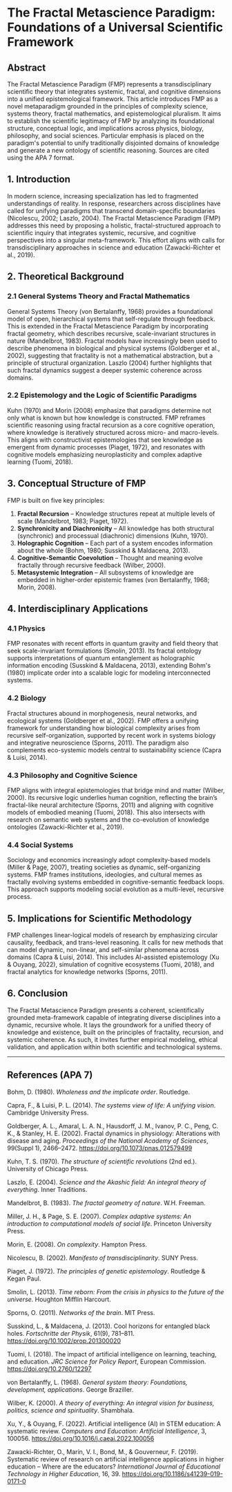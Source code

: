 # The Fractal Metascience Paradigm: Foundations of a Universal Scientific Framework

## Abstract

The Fractal Metascience Paradigm (FMP) represents a transdisciplinary scientific theory that integrates systemic, fractal, and cognitive dimensions into a unified epistemological framework. This article introduces FMP as a novel metaparadigm grounded in the principles of complexity science, systems theory, fractal mathematics, and epistemological pluralism. It aims to establish the scientific legitimacy of FMP by analyzing its foundational structure, conceptual logic, and implications across physics, biology, philosophy, and social sciences. Particular emphasis is placed on the paradigm's potential to unify traditionally disjointed domains of knowledge and generate a new ontology of scientific reasoning. Sources are cited using the APA 7 format.

## 1. Introduction

In modern science, increasing specialization has led to fragmented understandings of reality. In response, researchers across disciplines have called for unifying paradigms that transcend domain-specific boundaries (Nicolescu, 2002; Laszlo, 2004). The Fractal Metascience Paradigm (FMP) addresses this need by proposing a holistic, fractal-structured approach to scientific inquiry that integrates systemic, recursive, and cognitive perspectives into a singular meta-framework. This effort aligns with calls for transdisciplinary approaches in science and education (Zawacki-Richter et al., 2019).

## 2. Theoretical Background

### 2.1 General Systems Theory and Fractal Mathematics

General Systems Theory (von Bertalanffy, 1968) provides a foundational model of open, hierarchical systems that self-regulate through feedback. This is extended in the Fractal Metascience Paradigm by incorporating fractal geometry, which describes recursive, scale-invariant structures in nature (Mandelbrot, 1983). Fractal models have increasingly been used to describe phenomena in biological and physical systems (Goldberger et al., 2002), suggesting that fractality is not a mathematical abstraction, but a principle of structural organization. Laszlo (2004) further highlights that such fractal dynamics suggest a deeper systemic coherence across domains.

### 2.2 Epistemology and the Logic of Scientific Paradigms

Kuhn (1970) and Morin (2008) emphasize that paradigms determine not only what is known but how knowledge is constructed. FMP reframes scientific reasoning using fractal recursion as a core cognitive operation, where knowledge is iteratively structured across micro- and macro-levels. This aligns with constructivist epistemologies that see knowledge as emergent from dynamic processes (Piaget, 1972), and resonates with cognitive models emphasizing neuroplasticity and complex adaptive learning (Tuomi, 2018).

## 3. Conceptual Structure of FMP

FMP is built on five key principles:

1. **Fractal Recursion** – Knowledge structures repeat at multiple levels of scale (Mandelbrot, 1983; Piaget, 1972).
2. **Synchronicity and Diachronicity** – All knowledge has both structural (synchronic) and processual (diachronic) dimensions (Kuhn, 1970).
3. **Holographic Cognition** – Each part of a system encodes information about the whole (Bohm, 1980; Susskind & Maldacena, 2013).
4. **Cognitive-Semantic Coevolution** – Thought and meaning evolve fractally through recursive feedback (Wilber, 2000).
5. **Metasystemic Integration** – All subsystems of knowledge are embedded in higher-order epistemic frames (von Bertalanffy, 1968; Morin, 2008).

## 4. Interdisciplinary Applications

### 4.1 Physics

FMP resonates with recent efforts in quantum gravity and field theory that seek scale-invariant formulations (Smolin, 2013). Its fractal ontology supports interpretations of quantum entanglement as holographic information encoding (Susskind & Maldacena, 2013), extending Bohm's (1980) implicate order into a scalable logic for modeling interconnected systems.

### 4.2 Biology

Fractal structures abound in morphogenesis, neural networks, and ecological systems (Goldberger et al., 2002). FMP offers a unifying framework for understanding how biological complexity arises from recursive self-organization, supported by recent work in systems biology and integrative neuroscience (Sporns, 2011). The paradigm also complements eco-systemic models central to sustainability science (Capra & Luisi, 2014).

### 4.3 Philosophy and Cognitive Science

FMP aligns with integral epistemologies that bridge mind and matter (Wilber, 2000). Its recursive logic underlies human cognition, reflecting the brain’s fractal-like neural architecture (Sporns, 2011) and aligning with cognitive models of embodied meaning (Tuomi, 2018). This also intersects with research on semantic web systems and the co-evolution of knowledge ontologies (Zawacki-Richter et al., 2019).

### 4.4 Social Systems

Sociology and economics increasingly adopt complexity-based models (Miller & Page, 2007), treating societies as dynamic, self-organizing systems. FMP frames institutions, ideologies, and cultural memes as fractally evolving systems embedded in cognitive-semantic feedback loops. This approach supports modeling social evolution as a multi-level, recursive process.

## 5. Implications for Scientific Methodology

FMP challenges linear-logical models of research by emphasizing circular causality, feedback, and trans-level reasoning. It calls for new methods that can model dynamic, non-linear, and self-similar phenomena across domains (Capra & Luisi, 2014). This includes AI-assisted epistemology (Xu & Ouyang, 2022), simulation of cognitive ecosystems (Tuomi, 2018), and fractal analytics for knowledge networks (Sporns, 2011).

## 6. Conclusion

The Fractal Metascience Paradigm presents a coherent, scientifically grounded meta-framework capable of integrating diverse disciplines into a dynamic, recursive whole. It lays the groundwork for a unified theory of knowledge and existence, built on the principles of fractality, recursion, and systemic coherence. As such, it invites further empirical modeling, ethical validation, and application within both scientific and technological systems.

---

## References (APA 7)

Bohm, D. (1980). *Wholeness and the implicate order*. Routledge.

Capra, F., & Luisi, P. L. (2014). *The systems view of life: A unifying vision*. Cambridge University Press.

Goldberger, A. L., Amaral, L. A. N., Hausdorff, J. M., Ivanov, P. C., Peng, C. K., & Stanley, H. E. (2002). Fractal dynamics in physiology: Alterations with disease and aging. *Proceedings of the National Academy of Sciences*, 99(Suppl 1), 2466–2472. https://doi.org/10.1073/pnas.012579499

Kuhn, T. S. (1970). *The structure of scientific revolutions* (2nd ed.). University of Chicago Press.

Laszlo, E. (2004). *Science and the Akashic field: An integral theory of everything*. Inner Traditions.

Mandelbrot, B. (1983). *The fractal geometry of nature*. W.H. Freeman.

Miller, J. H., & Page, S. E. (2007). *Complex adaptive systems: An introduction to computational models of social life*. Princeton University Press.

Morin, E. (2008). *On complexity*. Hampton Press.

Nicolescu, B. (2002). *Manifesto of transdisciplinarity*. SUNY Press.

Piaget, J. (1972). *The principles of genetic epistemology*. Routledge & Kegan Paul.

Smolin, L. (2013). *Time reborn: From the crisis in physics to the future of the universe*. Houghton Mifflin Harcourt.

Sporns, O. (2011). *Networks of the brain*. MIT Press.

Susskind, L., & Maldacena, J. (2013). Cool horizons for entangled black holes. *Fortschritte der Physik*, 61(9), 781–811. https://doi.org/10.1002/prop.201300020

Tuomi, I. (2018). The impact of artificial intelligence on learning, teaching, and education. *JRC Science for Policy Report*, European Commission. https://doi.org/10.2760/12297

von Bertalanffy, L. (1968). *General system theory: Foundations, development, applications*. George Braziller.

Wilber, K. (2000). *A theory of everything: An integral vision for business, politics, science and spirituality*. Shambhala.

Xu, Y., & Ouyang, F. (2022). Artificial intelligence (AI) in STEM education: A systematic review. *Computers and Education: Artificial Intelligence*, 3, 100056. https://doi.org/10.1016/j.caeai.2022.100056

Zawacki-Richter, O., Marín, V. I., Bond, M., & Gouverneur, F. (2019). Systematic review of research on artificial intelligence applications in higher education – Where are the educators? *International Journal of Educational Technology in Higher Education*, 16, 39. https://doi.org/10.1186/s41239-019-0171-0

